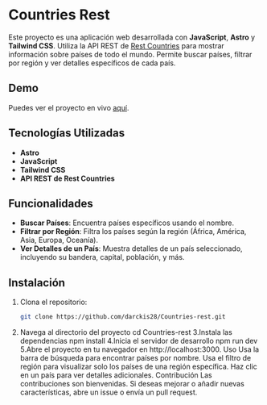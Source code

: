 # Countries Rest

Este proyecto es una aplicación web desarrollada con **JavaScript**, **Astro** y **Tailwind CSS**. Utiliza la API REST de [Rest Countries](https://restcountries.com/) para mostrar información sobre países de todo el mundo. Permite buscar países, filtrar por región y ver detalles específicos de cada país.

## Demo

Puedes ver el proyecto en vivo [aquí](https://countries-darckis28.netlify.app/).

## Tecnologías Utilizadas

- **Astro**
- **JavaScript**
- **Tailwind CSS**
- **API REST de Rest Countries**

## Funcionalidades

- **Buscar Países**: Encuentra países específicos usando el nombre.
- **Filtrar por Región**: Filtra los países según la región (África, América, Asia, Europa, Oceanía).
- **Ver Detalles de un País**: Muestra detalles de un país seleccionado, incluyendo su bandera, capital, población, y más.

## Instalación

1. Clona el repositorio:
   ```bash
   git clone https://github.com/darckis28/Countries-rest.git
2. Navega al directorio del proyecto
   cd Countries-rest
3.Instala las dependencias
  npm install
4.Inicia el servidor de desarrollo
  npm run dev
5.Abre el proyecto en tu navegador en http://localhost:3000.
Uso
Usa la barra de búsqueda para encontrar países por nombre.
Usa el filtro de región para visualizar solo los países de una región específica.
Haz clic en un país para ver detalles adicionales.
Contribución
Las contribuciones son bienvenidas. Si deseas mejorar o añadir nuevas características, abre un issue o envía un pull request.
